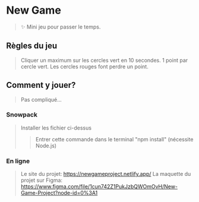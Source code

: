 # New Game

> ✨ Mini jeu pour passer le temps.

## Règles du jeu

>Cliquer un maximum sur les cercles vert en 10 secondes.
>1 point par cercle vert.
>Les cercles rouges font perdre un point.

## Comment y jouer?

>Pas compliqué...

### Snowpack

>Installer les fichier ci-dessus
>>Entrer cette commande dans le terminal "npm install" (nécessite Node.js)

### En ligne

>Le site du projet: https://newgameproject.netlify.app/
>La maquette du projet sur Figma: https://www.figma.com/file/1cun742Z1PukJzbQWOmOvH/New-Game-Project?node-id=0%3A1

